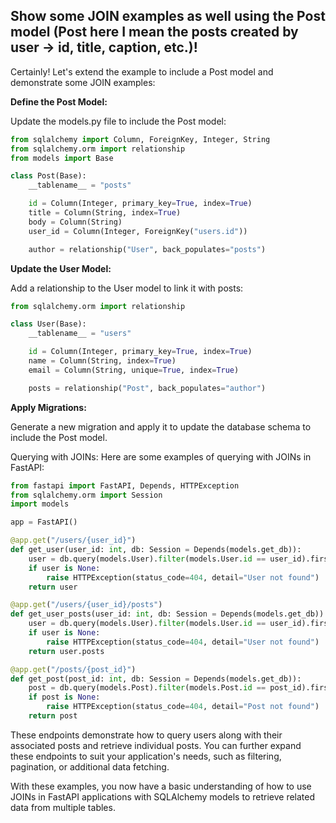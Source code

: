 ## Show some JOIN examples as well using the Post model (Post here I mean the posts created by user -> id, title, caption, etc.)!


Certainly! Let's extend the example to include a Post model and demonstrate some JOIN examples:

**Define the Post Model:**

Update the models.py file to include the Post model:

```python
from sqlalchemy import Column, ForeignKey, Integer, String
from sqlalchemy.orm import relationship
from models import Base

class Post(Base):
    __tablename__ = "posts"

    id = Column(Integer, primary_key=True, index=True)
    title = Column(String, index=True)
    body = Column(String)
    user_id = Column(Integer, ForeignKey("users.id"))

    author = relationship("User", back_populates="posts")
```

**Update the User Model:**

Add a relationship to the User model to link it with posts:

```python
from sqlalchemy.orm import relationship

class User(Base):
    __tablename__ = "users"

    id = Column(Integer, primary_key=True, index=True)
    name = Column(String, index=True)
    email = Column(String, unique=True, index=True)

    posts = relationship("Post", back_populates="author")
```

**Apply Migrations:**

Generate a new migration and apply it to update the database schema to include the Post model.

Querying with JOINs:
Here are some examples of querying with JOINs in FastAPI:

```python
from fastapi import FastAPI, Depends, HTTPException
from sqlalchemy.orm import Session
import models

app = FastAPI()

@app.get("/users/{user_id}")
def get_user(user_id: int, db: Session = Depends(models.get_db)):
    user = db.query(models.User).filter(models.User.id == user_id).first()
    if user is None:
        raise HTTPException(status_code=404, detail="User not found")
    return user

@app.get("/users/{user_id}/posts")
def get_user_posts(user_id: int, db: Session = Depends(models.get_db)):
    user = db.query(models.User).filter(models.User.id == user_id).first()
    if user is None:
        raise HTTPException(status_code=404, detail="User not found")
    return user.posts

@app.get("/posts/{post_id}")
def get_post(post_id: int, db: Session = Depends(models.get_db)):
    post = db.query(models.Post).filter(models.Post.id == post_id).first()
    if post is None:
        raise HTTPException(status_code=404, detail="Post not found")
    return post
```

These endpoints demonstrate how to query users along with their associated posts and retrieve individual posts. You can further expand these endpoints to suit your application's needs, such as filtering, pagination, or additional data fetching.

With these examples, you now have a basic understanding of how to use JOINs in FastAPI applications with SQLAlchemy models to retrieve related data from multiple tables.
